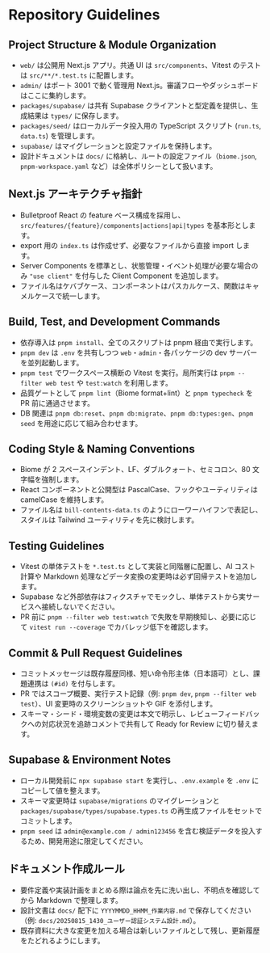 # Repository Guidelines

## Project Structure & Module Organization
- `web/` は公開用 Next.js アプリ。共通 UI は `src/components`、Vitest のテストは `src/**/*.test.ts` に配置します。
- `admin/` はポート 3001 で動く管理用 Next.js。審議フローやダッシュボードはここに集約します。
- `packages/supabase/` は共有 Supabase クライアントと型定義を提供し、生成結果は `types/` に保存します。
- `packages/seed/` はローカルデータ投入用の TypeScript スクリプト (`run.ts`, `data.ts`) を管理します。
- `supabase/` はマイグレーションと設定ファイルを保持します。
- 設計ドキュメントは `docs/` に格納し、ルートの設定ファイル（`biome.json`, `pnpm-workspace.yaml` など）は全体ポリシーとして扱います。

## Next.js アーキテクチャ指針
- Bulletproof React の feature ベース構成を採用し、`src/features/{feature}/components|actions|api|types` を基本形とします。
- export 用の `index.ts` は作成せず、必要なファイルから直接 import します。
- Server Components を標準とし、状態管理・イベント処理が必要な場合のみ `"use client"` を付与した Client Component を追加します。
- ファイル名はケバブケース、コンポーネントはパスカルケース、関数はキャメルケースで統一します。

## Build, Test, and Development Commands
- 依存導入は `pnpm install`、全てのスクリプトは pnpm 経由で実行します。
- `pnpm dev` は `.env` を共有しつつ `web`・`admin`・各パッケージの dev サーバーを並列起動します。
- `pnpm test` でワークスペース横断の Vitest を実行。局所実行は `pnpm --filter web test` や `test:watch` を利用します。
- 品質ゲートとして `pnpm lint`（Biome format+lint）と `pnpm typecheck` を PR 前に通過させます。
- DB 関連は `pnpm db:reset`、`pnpm db:migrate`、`pnpm db:types:gen`、`pnpm seed` を用途に応じて組み合わせます。

## Coding Style & Naming Conventions
- Biome が 2 スペースインデント、LF、ダブルクォート、セミコロン、80 文字幅を強制します。
- React コンポーネントと公開型は PascalCase、フックやユーティリティは camelCase を維持します。
- ファイル名は `bill-contents-data.ts` のようにローワーハイフンで表記し、スタイルは Tailwind ユーティリティを先に検討します。

## Testing Guidelines
- Vitest の単体テストを `*.test.ts` として実装と同階層に配置し、AI コスト計算や Markdown 処理などデータ変換の変更時は必ず回帰テストを追加します。
- Supabase など外部依存はフィクスチャでモックし、単体テストから実サービスへ接続しないでください。
- PR 前に `pnpm --filter web test:watch` で失敗を早期検知し、必要に応じて `vitest run --coverage` でカバレッジ低下を確認します。

## Commit & Pull Request Guidelines
- コミットメッセージは既存履歴同様、短い命令形主体（日本語可）とし、課題連携は `(#id)` を付与します。
- PR ではスコープ概要、実行テスト記録（例: `pnpm dev`, `pnpm --filter web test`）、UI 変更時のスクリーンショットや GIF を添付します。
- スキーマ・シード・環境変数の変更は本文で明示し、レビューフィードバックへの対応状況を追跡コメントで共有して Ready for Review に切り替えます。

## Supabase & Environment Notes
- ローカル開発前に `npx supabase start` を実行し、`.env.example` を `.env` にコピーして値を整えます。
- スキーマ変更時は `supabase/migrations` のマイグレーションと `packages/supabase/types/supabase.types.ts` の再生成ファイルをセットでコミットします。
- `pnpm seed` は `admin@example.com / admin123456` を含む検証データを投入するため、開発用途に限定してください。

## ドキュメント作成ルール
- 要件定義や実装計画をまとめる際は論点を先に洗い出し、不明点を確認してから Markdown で整理します。
- 設計文書は `docs/` 配下に `YYYYMMDD_HHMM_作業内容.md` で保存してください（例: `docs/20250815_1430_ユーザー認証システム設計.md`）。
- 既存資料に大きな変更を加える場合は新しいファイルとして残し、更新履歴をたどれるようにします。
